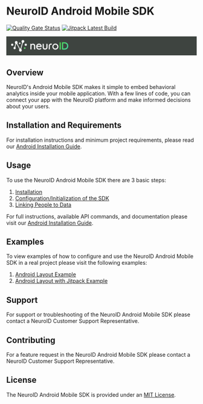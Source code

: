 # NeuroID Android Mobile SDK

[![Quality Gate Status](https://sonarcloud.io/api/project_badges/measure?project=Neuro-ID_neuroid-android-sdk&metric=alert_status)](https://sonarcloud.io/summary/new_code?id=Neuro-ID_neuroid-android-sdk)
[![Jitpack Latest Build](https://jitpack.io/v/Neuro-ID/neuroid-android-sdk.svg)](https://jitpack.io/#Neuro-ID/neuroid-android-sdk)

![Neuro-ID Logo](/docs/images/NeuroID_Logo.png)

## Overview

NeuroID's Android Mobile SDK makes it simple to embed behavioral analytics inside your mobile application. With a few lines of code, you can connect your app with the NeuroID platform and make informed decisions about your users.

## Installation and Requirements

For installation instructions and minimum project requirements, please read our [Android Installation Guide](https://neuro-id.readme.io/docs/android-sdk-3_5_x).

## Usage

To use the NeuroID Android Mobile SDK there are 3 basic steps:

1. [Installation](https://neuro-id.readme.io/docs/android-sdk-3_5_x#installation)
1. [Configuration/Initialization of the SDK](https://neuro-id.readme.io/docs/android-sdk-3_5_x#initialize-the-sdk)
1. [Linking People to Data](https://neuro-id.readme.io/docs/android-sdk-3_5_x#collection--link-people-to-data)

For full instructions, available API commands, and documentation please visit our [Android Installation Guide](https://neuro-id.readme.io/docs/android-sdk-3_5_x).

## Examples

To view examples of how to configure and use the NeuroID Android Mobile SDK in a real project please visit the following examples:

1. [Android Layout Example](https://neuro-id.readme.io/recipes/android-layouts-installation)
1. [Android Layout with Jitpack Example](https://neuro-id.readme.io/recipes/android-layouts-using-jitpack-installation)

## Support

For support or troubleshooting of the NeuroID Android Mobile SDK please contact a NeuroID Customer Support Representative.

## Contributing

For a feature request in the NeuroID Android Mobile SDK please contact a NeuroID Customer Support Representative.

## License

The NeuroID Android Mobile SDK is provided under an [MIT License](LICENSE).
